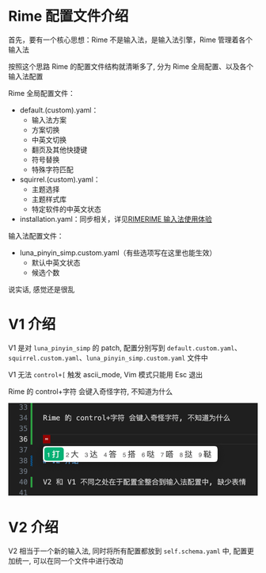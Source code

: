 # Rime 配置文件介绍

首先，要有一个核心思想：Rime 不是输入法，是输入法引擎，Rime 管理着各个输入法

按照这个思路 Rime 的配置文件结构就清晰多了, 分为 Rime 全局配置、以及各个输入法配置

Rime 全局配置文件：
- default.(custom).yaml：
	- 输入法方案
	- 方案切换
	- 中英文切换
	- 翻页及其他快捷键
	- 符号替换
	- 特殊字符匹配
- squirrel.(custom).yaml：
	- 主题选择
	- 主题样式库
	- 特定软件的中英文状态
- installation.yaml：同步相关，详见[RIMERIME 输入法使用体验](https://zhaohongxuan.github.io/2024/03/20/most-powerful-input-method-rime/)

输入法配置文件：
- luna_pinyin_simp.custom.yaml（有些选项写在这里也能生效）
	- 默认中英文状态
	- 候选个数

说实话, 感觉还是很乱

# V1 介绍

V1 是对 `luna_pinyin_simp` 的 patch, 配置分别写到 `default.custom.yaml`、`squirrel.custom.yaml`、`luna_pinyin_simp.custom.yaml` 文件中

V1 无法 `control+[` 触发 ascii_mode, Vim 模式只能用 Esc 退出

Rime 的 control+字符 会键入奇怪字符, 不知道为什么

![Rime Strange Text](image.png)

# V2 介绍

V2 相当于一个新的输入法, 同时将所有配置都放到 `self.schema.yaml` 中, 配置更加统一, 可以在同一个文件中进行改动